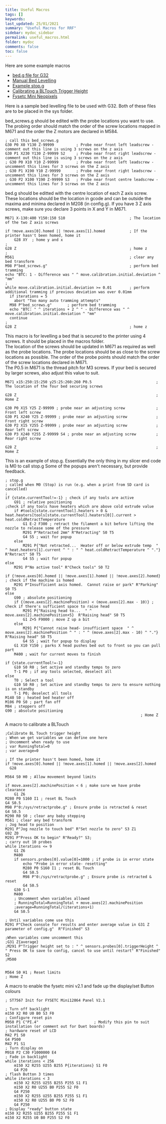 ```yaml
---
title: Useful Macros
tags: []
keywords: 
last_updated: 25/01/2021
summary: "Useful Macros for RRF"
sidebar: mydoc_sidebar
permalink: useful_macros.html
folder: mydoc
comments: false
toc: false
---
```


Here are some example macros

<ul id="profileTabs" class="nav nav-tabs">
    <li class="active"><a class="noCrossRef" href="#g32" data-toggle="tab">bed.g file for G32</a></li>
    <li><a class="noCrossRef" href="#bedmanual" data-toggle="tab">Manual Bed Levelling</a></li>
    <li><a class="noCrossRef" href="#stop" data-toggle="tab">Example stop.g</a></li>
    <li><a class="noCrossRef" href="#bltouch" data-toggle="tab">Calibrating a BLTouch Trigger Height</a></li>
	<li><a class="noCrossRef" href="#fysetc" data-toggle="tab">Fysetc Mini Neopixels</a></li>
</ul>
  <div class="tab-content">
<div role="tabpanel" class="tab-pane active" id="g32" markdown="1">

Here is a sample bed levelling file to be used with G32. Both of these files are to be placed in the sys folder.

bed_screws.g should be edited with the probe locations you want to use. The probing order should match the order of the screw locations mapped in M671 and the order the Z motors are declared in M584.  

```
; call this bed_screws.g
G30 P0 X0 Y130 Z-99999         	; Probe near front left leadscrew - comment out this line is using 3 screws on the z axis
G30 P1 X230 Y130 Z-99999 S2     ; Probe near front right leadscrew - comment out this line is using 3 screws on the z axis
; G30 P0 X10 Y10 Z-99999        ; Probe near front left leadscrew - uncomment this lines for 3 screws on the Z axis
; G30 P1 X190 Y10 Z-99999       ; Probe near front right leadscrew - uncomment this lines for 3 screws on the Z axis
; G30 P2 X100 Y190 Z-99999 S3   ; Probe near front centre leadscrew - uncomment this lines for 3 screws on the Z axis
```
bed.g should be editted with the centre location of each Z axis screw. These locations should be the location in gcode and can be outside the maxima and minima declared in M208 (in config.g). If you have 3 Z axis screws, make sure you declare 3 points in X and Y in M671.  
```
M671 X-130:400 Y150:150 S10                             ; The location of the two Z axis screws

if !move.axes[0].homed || !move.axes[1].homed	        ; If the printer hasn't been homed, home it
	G28 XY	; home y and x
;
G28 Z			                                        ; home z
;
M561							                        ; clear any bed transform
M98 P"bed_screws.g"		                                ; perform bed tramming
echo "BTC: 1 - Difference was " ^ move.calibration.initial.deviation ^ "mm"
;
while move.calibration.initial.deviation >= 0.01		; perform additional tramming if previous deviation was over 0.01mm
  if iterations = 5
    abort "Too many auto tramming attempts"
  M98 P"bed_screws.g"		; perform bed tramming
  echo "BTC: " ^ iterations + 2 ^ " - Difference was " ^ move.calibration.initial.deviation ^ "mm"
  continue
;
G28 Z							                        ; home z
```

</div>

<div role="tabpanel" class="tab-pane" id="bedmanual" markdown="1">

This macro is for levelling a bed that is secured to the printer using 4 screws. It should be placed in the macros folder.  
The location of the screws should be updated in M671 as required as well as the probe locations. The probe locations should be as close to the screw locations as possible. The order of the probe points should match the order of the screw locations declared in M671.  
The P0.5 in M671 is the thread pitch for M3 screws. If your bed is secured by larger screws, also adjust this value to suit.  

```
M671 x15:250:15:250 y25:25:260:260 P0.5                             ; The location of the four bed securing screws

G28 Z                                                               ; Home Z

G30 P0 X15 Y25 Z-99999 ; probe near an adjusting screw              ; Front left screw
G30 P1 X240 Y25 Z-99999 ; probe near an adjusting screw             ; Front right screw
G30 P2 X15 Y255 Z-99999 ; probe near an adjusting screw             ; Rear left screw
G30 P3 X240 Y255 Z-99999 S4 ; probe near an adjusting screw         ; Rear right screw

G28 Z                                                               ; Home Z
```

</div>

<div role="tabpanel" class="tab-pane" id="stop" markdown="1">

This is an example of stop.g.
Essentially the only thing in my slicer end code is M0 to call stop.g
Some of the popups aren't necessary, but provide feedback.

```
; stop.g
; called when M0 (Stop) is run (e.g. when a print from SD card is cancelled)
; 
if {state.currentTool!=-1} ; check if any tools are active
	G91 ; relative positioning
;check if any tools have heaters which are above cold extrude value
	if #tools[state.currentTool].heaters > 0 & heat.heaters[tools[state.currentTool].heaters[0]].current > heat.coldRetractTemperature
		G1 E-2 F300 ; retract the filament a bit before lifting the nozzle to release some of the pressure
		M291 P"Retracted 2mm" R"Retracting" S0 T5
		G4 S5 ; wait for popup
	else
		M291 P{"Not retracted...  Heater off or below extrude temp  " ^ heat.heaters[1].current ^ " : " ^ heat.coldRetractTemperature ^ "."} R"Retract" S0 T5
		G4 S5 ; wait for popup
else
	M291 P"No active tool" R"Check tools" S0 T2
 
if {!move.axes[0].homed || !move.axes[1].homed || !move.axes[2].homed} ; check if the machine is homed
	M291 P"Insufficient axis homed.  Cannot raise or park" R"Parking" S0 T5
else
	G90 ; absolute positioning
	if {(move.axes[2].machinePosition) < (move.axes[2].max - 10)} ; check if there's sufficient space to raise head
		M291 P{"Raising head to...  " ^ move.axes[2].machinePosition+5}  R"Raising head" S0 T5
		G1 Z+5 F9000 ; move Z up a bit
	else
		M291 P{"Cannot raise head- insufficient space  " ^ move.axes[2].machinePosition ^ " : " ^ (move.axes[2].max - 10) ^ "."} R"Raising head" S0 T5
		G4 S5 ; wait for popup to display
	G1 X10 Y150 ; parks X head pushes bed out to front so you can pull part
	M400 ; wait for current moves to finish
 
if {state.currentTool!=-1}
	G10 S0 R0 ; Set active and standby temps to zero
	T-1 P0 ; if any tools selected, deselect all
else
	T0 ; Select a tool
	G10 S0 R0 ; Set active and standby temps to zero to ensure nothing is on standby
	T-1 P0; deselect all tools
M140 S0 ; heated bed heater off 
M106 P0 S0 ; part fan off
M84 ; steppers off
G90 ; absolute positioning
                                                             ; Home Z
```

</div>

<div role="tabpanel" class="tab-pane" id="bltouch" markdown="1">

A macro to calibrate a BLTouch

```
;Calibrate BL Touch trigger height
; When we get variables we can define one here
; Uncomment when ready to use
; var RunningTotal=0
; var average=0
  
; If the printer hasn't been homed, home it
if !move.axes[0].homed || !move.axes[1].homed || !move.axes[2].homed
  G28
  
M564 S0 H0 ; Allow movement beyond limits
 
if move.axes[2].machinePosition < 6 ; make sure we have probe clearance
	G1 Z6
M280 P0 S160 I1 ; reset BL Touch
G4 S0.5
M98 P"0:/sys/retractprobe.g" ; Ensure probe is retracted & reset
G4 S0.5
M290 R0 S0 ; clear any baby stepping
M561 ; clear any bed transform
; Jog head to position
M291 P"Jog nozzle to touch bed" R"Set nozzle to zero" S3 Z1
G92 Z0
M291 P"Press OK to begin" R"Ready?" S3; 
; carry out 10 probes
while iterations <= 9
	G1 Z6
	M400
	if sensors.probes[0].value[0]=1000 ; if probe is in error state
		echo "Probe in error state- resetting"
		M280 P0 S160 I1 ; reset BL Touch
		G4 S0.5
		M98 P"0:/sys/retractprobe.g" ; Ensure probe is retracted & reset
		G4 S0.5
	G30 S-1
	M400
	; Uncomment when variables allowed
	; RunningTotal=RunningTotal + move.axes[2].machinePosition
	;average=RunningTotal/(iterations+1)
	G4 S0.5
 
; Until variables come use this
M291 P"Check console for results and enter average value in G31 Z parameter of config.g"  R"Finished" S3 
 
;When variables come uncomment this
;G31 Z{average}
;M291 P"Trigger height set to : " ^ sensors.probes[0].triggerHeight ^ " Press OK to save to config, cancel to use until restart" R"Finished" S2 
;M500
 
 
M564 S0 H1 ; Reset limits	                                                            ; Home Z
```

</div>

<div role="tabpanel" class="tab-pane" id="fysetc" markdown="1">

A macro to enable the fysetc mini v2.1 and fade up the display/set Button colours

```
; ST7567 Init for FYSETC Mini12864 Panel V2.1

; Turn off backlight
m150 X2 R0 U0 B0 S3 F0
; Configure reset pin
M950 P1 C"PI.4" 						; Modify this pin to suit installation (or comment out for Duet boards)
; hardware reset of LCD
M42 P1 S0
G4 P500
M42 P1 S1
; Turn display on
M918 P2 C30 F1000000 E4
; Fade in backlight
while iterations < 256
    m150 X2 R255 U255 B255 P{iterations} S1 F0
    G4 P20
; flash Button 3 times
while iterations < 3
    m150 X2 R255 U255 B255 P255 S1 F1
    m150 X2 R0 U255 B0 P255 S2 F0
    G4 P250
    m150 X2 R255 U255 B255 P255 S1 F1
    m150 X2 R0 U255 B0 P0 S2 F0
    G4 P250
; Display "ready" button state  
m150 X2 R255 U255 B255 P255 S1 F1
m150 X2 R255 U0 B0 P255 S2 F0
```

</div>

</div>
